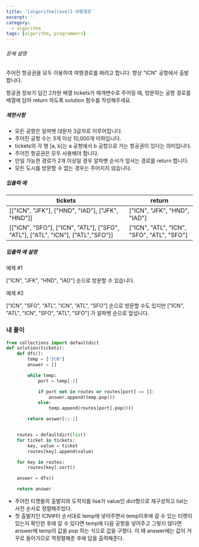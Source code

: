 ```yaml
---
title: '[algorithm]level3 여행경로'
excerpt: ''
category:
  - algorithm
tags: [algorithm, programmers]
---
```


###### 문제 설명

주어진 항공권을 모두 이용하여 여행경로를 짜려고 합니다. 항상 "ICN" 공항에서 출발합니다.

항공권 정보가 담긴 2차원 배열 tickets가 매개변수로 주어질 때, 방문하는 공항 경로를 배열에 담아 return 하도록 solution 함수를 작성해주세요.

##### 제한사항

- 모든 공항은 알파벳 대문자 3글자로 이루어집니다.
- 주어진 공항 수는 3개 이상 10,000개 이하입니다.
- tickets의 각 행 [a, b]는 a 공항에서 b 공항으로 가는 항공권이 있다는 의미입니다.
- 주어진 항공권은 모두 사용해야 합니다.
- 만일 가능한 경로가 2개 이상일 경우 알파벳 순서가 앞서는 경로를 return 합니다.
- 모든 도시를 방문할 수 없는 경우는 주어지지 않습니다.

##### 입출력 예

| tickets                                                                         | return                                     |
| ------------------------------------------------------------------------------- | ------------------------------------------ |
| [["ICN", "JFK"], ["HND", "IAD"], ["JFK", "HND"]]                                | ["ICN", "JFK", "HND", "IAD"]               |
| [["ICN", "SFO"], ["ICN", "ATL"], ["SFO", "ATL"], ["ATL", "ICN"], ["ATL","SFO"]] | ["ICN", "ATL", "ICN", "SFO", "ATL", "SFO"] |

##### 입출력 예 설명

예제 #1

["ICN", "JFK", "HND", "IAD"] 순으로 방문할 수 있습니다.

예제 #2

["ICN", "SFO", "ATL", "ICN", "ATL", "SFO"] 순으로 방문할 수도 있지만 ["ICN", "ATL", "ICN", "SFO", "ATL", "SFO"] 가 알파벳 순으로 앞섭니다.

### 내 풀이

```python
from collections import defaultdict
def solution(tickets):
    def dfs():
        temp = ["ICN"]
        answer = []

        while temp:
            port = temp[-1]

            if port not in routes or routes[port] == []:
                answer.append(temp.pop())
            else:
                temp.append(routes[port].pop(0))

        return answer[::-1]


    routes = defaultdict(list)
    for ticket in tickets:
        key, value = ticket
        routes[key].append(value)

    for key in routes:
        routes[key].sort()

    answer = dfs()

    return answer
```

- 주어진 티켓들의 출발지와 도착지를 lise가 value인 dict형으로 재구성하고 list는 사전 순서로 정렬해주었다.
- 첫 출발지인 ICN부터 순서대로 temp에 넣어주면서 temp이후에 갈 수 있는 티켓이 있는지 확인한 후에 갈 수 있다면 temp에 다음 공항을 넣어주고 그렇지 않다면 answer에 temp의 값을 pop 하는 식으로 값을 구했다. 이 때 answer에는 값이 거꾸로 들어가므로 역정렬해준 후에 답을 출력해준다.
